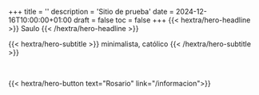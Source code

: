 +++
title = ''
description = 'Sitio de prueba'
date = 2024-12-16T10:00:00+01:00
draft = false
toc = false
+++
{{< hextra/hero-headline >}}
Saulo
{{< /hextra/hero-headline >}}

{{< hextra/hero-subtitle >}}
minimalista, católico
{{< /hextra/hero-subtitle >}}

<span></br></span>

{{< hextra/hero-button text="Rosario" link="/informacion">}}
